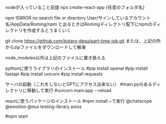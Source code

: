 nodeが入っていること前提
npx create-react-app {任意のフォルダ名}

npm !ERROR no search file or directory User/サインしているアカウント名/AppData/Roming/npm
と出るときはRomingディレクトリ配下にnpmのディレクトリを作成するとうまくいく

git clone https://github.com/kotaro-desu/part-time-job.git
または、上記の所からzipファイルをダウンロードして解凍

node_modules以外は上記のファイルに置き換える

pythonに使うライブラリのインストール
#pip install openai
#pip install fastapi
#pip install uvicorn
#pip install requests

サーバの起動（これをしないとGPTにアクセス出来ない）
#main.pyのあるディレクトリに移動して実行
#uvicorn main:app --reload

reactに使うパッケージのインストール
#npm install ~で実行
	@chatscope
	@emotion
	@mui
	testing-library
	axios
	

#npm start
